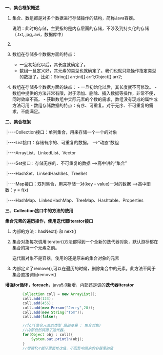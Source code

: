 **一、集合框架概述**

1. 集合、数组都是对多个数据进行存储操作的结构，简称Java容器。

   ​	说明：此时的存储，主要指的是内存层面的存储，不涉及到持久化的存储（.txt,.jpg,.avi，数据库中）

2. 

   1. 数组在存储多个数据方面的特点：
      - 一旦初始化以后，其长度就确定了。
      - 数组一旦定义好，其元素的类型也就确定了。我们也就只能操作指定类型的数据了。比如：String[] arr;int[] arr1;Object[] arr2;
   2.  数组在存储多个数据方面的缺点：
      - 一旦初始化以后，其长度就不可修改。
      - 数组中提供的方法非常有限，对于添加、删除、插入数据等操作，非常不便，同时效率不高。
      - 获取数组中实际元素的个数的需求，数组没有现成的属性或方法可用
      - 数组存储数据的特点：有序、可重复。对于无序、不可重复的需求，不能满足。
         

**二、集合框架**

​	|----Collection接口：单列集合，用来存储一个一个的对象

​			|----List接口：存储有序的、可重复的数据。  -->“动态”数组

​					|----ArrayList、LinkedList、Vector
 

​			|----Set接口：存储无序的、不可重复的数据   -->高中讲的“集合”

​					|----HashSet、LinkedHashSet、TreeSet

​	|----Map接口：双列集合，用来存储一对(key - value)一对的数据   -->高中函数：y = f(x)

​					|----HashMap、LinkedHashMap、TreeMap、Hashtable、Properties

 

**三、Collection接口中的方法的使用**





**集合元素的遍历操作，使用迭代器Iterator接口**

1. 内部的方法：hasNext() 和  next()

2. 集合对象每次调用iterator()方法都得到一个全新的迭代器对象，默认游标都在集合的第一个元素之前。

   迭代器对象不是容器，使用的还是原来的集合对象的元素

3. 内部定义了remove(),可以在遍历的时候，删除集合中的元素。此方法不同于集合直接调用remove()



**增强for循环，foreach**，java5.0新增，内部还是调的**迭代器Iterator**

```java
		Collection coll = new ArrayList();
        coll.add(123);
        coll.add(456);
        coll.add(new Person("Jerry",20));
        coll.add(new String("Tom"));
        coll.add(false);

        //for(集合元素的类型 局部变量 : 集合对象)
        //内部仍然调用了迭代器。
        for(Object obj : coll){
            System.out.println(obj);
        }
		//增强for循环里面修改值，不回影响原来的容器里的值
```

